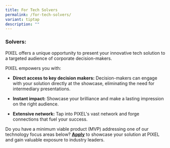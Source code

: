 ```yaml
---
title: For Tech Solvers
permalink: /for-tech-solvers/
variant: tiptap
description: ""
---
```

<h3><strong>Solvers:</strong></h3>
<p>PIXEL offers a unique opportunity to present your innovative tech solution
to a targeted audience of corporate decision-makers.</p>
<p>PIXEL empowers you with:</p>
<ul data-tight="true" class="tight">
<li>
<p><strong>Direct access to key decision makers:</strong> Decision-makers
can engage with your solution directly at the showcase, eliminating the
need for intermediary presentations.</p>
</li>
<li>
<p><strong>Instant impact:</strong> Showcase your brilliance and make a lasting
impression on the right audience.</p>
</li>
<li>
<p><strong>Extensive network:</strong> Tap into PIXEL's vast network and forge
connections that fuel your success.</p>
</li>
</ul>
<p>Do you have a minimum viable product (MVP) addressing one of our technology
focus areas below? <strong><a href="https://go.gov.sg/showcaseform" rel="noopener noreferrer nofollow" target="_blank">Apply</a></strong> to
showcase your solution at PIXEL and gain valuable exposure to industry
leaders.</p>